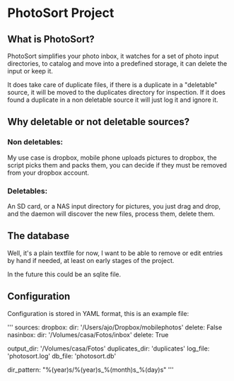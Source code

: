 # PhotoSort Project

## What is PhotoSort?

PhotoSort simplifies your photo inbox, it watches for a set of photo
input directories, to catalog and move into a predefined storage,
it can delete the input or keep it.

It does take care of duplicate files, if there is a duplicate in a
"deletable" source, it will be moved to the duplicates directory
for inspection. If it does found a duplicate in a non deletable source
it will just log it and ignore it.

## Why deletable or not deletable sources?

### Non deletables:

My use case is dropbox, mobile phone uploads pictures to dropbox,
the script picks them and packs them, you can decide if they must
be removed from your dropbox account.

### Deletables:

An SD card, or a NAS input directory for pictures, you just drag
and drop, and the daemon will discover the new files, process them,
delete them.

## The database

Well, it's a plain textfile for now, I want to be able to remove or edit
entries by hand if needed, at least on early stages of the project.

In the future this could be an sqlite file.

## Configuration

Configuration is stored in YAML format, this is an example file:

'''
sources:
  dropbox:
    dir: '/Users/ajo/Dropbox/mobilephotos'
    delete: False
  nasinbox:
    dir: '/Volumes/casa/Fotos/inbox'
    delete: True


output_dir: '/Volumes/casa/Fotos'
duplicates_dir: 'duplicates'
log_file: 'photosort.log'
db_file: 'photosort.db'

dir_pattern: "%(year)s/%(year)s_%(month)s_%(day)s"
'''